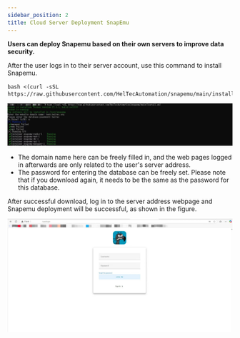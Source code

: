 ```yaml
---
sidebar_position: 2
title: Cloud Server Deployment SnapEmu
---
```



**Users can deploy Snapemu based on their own servers to improve data security.**

After the user logs in to their server account, use this command to install Snapemu.

```
bash <(curl -sSL https://raw.githubusercontent.com/HelTecAutomation/snapemu/main/install.sh)
```

![](img/cloud_server_deploy_snapemu/1.jpg)

- The domain name here can be freely filled in, and the web pages logged in afterwards are only related to the user's server address.
- The password for entering the database can be freely set. Please note that if you download again, it needs to be the same as the password for this database.

After successful download, log in to the server address webpage and Snapemu deployment will be successful, as shown in the figure.

![](img/cloud_server_deploy_snapemu/2.jpg)